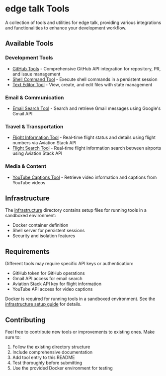 # edge talk Tools

A collection of tools and utilities for edge talk, providing various integrations and functionalities to enhance your development workflow.

## Available Tools

### Development Tools
- [GitHub Tools](github-tools/README.md) - Comprehensive GitHub API integration for repository, PR, and issue management
- [Shell Command Tool](shell-cmd/README.md) - Execute shell commands in a persistent session
- [Text Editor Tool](text-editor/README.md) - View, create, and edit files with state management

### Email & Communication
- [Email Search Tool](search-emails/README.md) - Search and retrieve Gmail messages using Google's Gmail API

### Travel & Transportation
- [Flight Information Tool](flight-info/README.md) - Real-time flight status and details using flight numbers via Aviation Stack API
- [Flight Search Tool](find-flights/README.md) - Real-time flight information search between airports using Aviation Stack API

### Media & Content
- [YouTube Captions Tool](youtube-captions/README.md) - Retrieve video information and captions from YouTube videos

## Infrastructure

The [infrastructure](infrastructure/README.md) directory contains setup files for running tools in a sandboxed environment:
- Docker container definition
- Shell server for persistent sessions
- Security and isolation features

## Requirements

Different tools may require specific API keys or authentication:
- GitHub token for GitHub operations
- Gmail API access for email search
- Aviation Stack API key for flight information
- YouTube API access for video captions

Docker is required for running tools in a sandboxed environment. See the [infrastructure setup guide](infrastructure/README.md) for details.

## Contributing

Feel free to contribute new tools or improvements to existing ones. Make sure to:
1. Follow the existing directory structure
2. Include comprehensive documentation
3. Add tool entry to this README
4. Test thoroughly before submitting
5. Use the provided Docker environment for testing